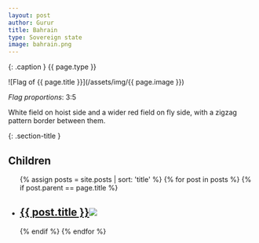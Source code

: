 ```yaml
---
layout: post
author: Gurur
title: Bahrain
type: Sovereign state
image: bahrain.png
---
```

{: .caption }
{{ page.type }}

![Flag of {{ page.title }}](/assets/img/{{ page.image }})

*Flag proportions*: 3:5

White field on hoist side and a wider red field on fly side, with a zigzag pattern border between them.

{: .section-title }
## Children

<ul id="post-list">
    {% assign posts = site.posts | sort: 'title' %}
    {% for post in posts %}
    {% if post.parent == page.title %}
    <li>
        <h2><a href="{{ post.url }}">{{ post.title }}<span class="home-image"><img src="/assets/img/{{ post.image }}"></span></a></h2>
    </li>
    {% endif %}
    {% endfor %}
</ul>